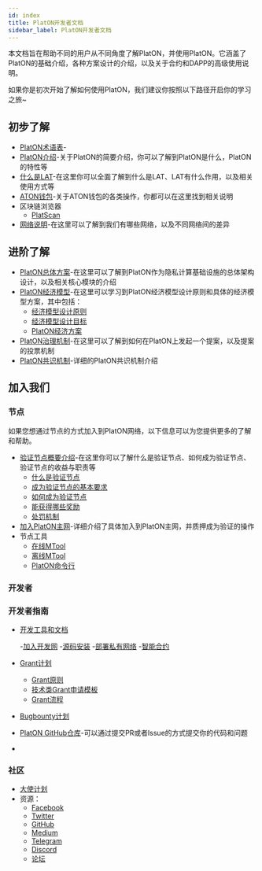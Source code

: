 ```yaml
---
id: index
title: PlatON开发者文档
sidebar_label: PlatON开发者文档
---
```


本文档旨在帮助不同的用户从不同角度了解PlatON，并使用PlatON。它涵盖了PlatON的基础介绍，各种方案设计的介绍，以及关于合约和DAPP的高级使用说明。

如果你是初次开始了解如何使用PlatON，我们建议你按照以下路径开启你的学习之旅~

## 初步了解

- [PlatON术语表](#)-
- [PlatON介绍](/docs/zh-CN/About_PlatON)-关于PlatON的简要介绍，你可以了解到PlatON是什么，PlatON的特性等
- [什么是LAT](/docs/zh-CN/lat_introduced)-在这里你可以全面了解到什么是LAT、LAT有什么作用，以及相关使用方式等
- [ATON钱包](/docs/zh-CN/ATON-user-manual)-关于ATON钱包的各类操作，你都可以在这里找到相关说明
- 区块链浏览器
  - [PlatScan](https://scan.platon.network/)
- [网络说明](/docs/zh-CN/Network_Description)-在这里可以了解到我们有哪些网络，以及不同网络间的差异

## 进阶了解

- [PlatON总体方案](/docs/zh-CN/PlatON_Overall_Solution)-在这里可以了解到PlatON作为隐私计算基础设施的总体架构设计，以及相关核心模块的介绍
- [PlatON经济模型](/docs/zh-CN/Economic_Model)-在这里可以学习到PlatON经济模型设计原则和具体的经济模型方案，其中包括：
   - [经济模型设计原则](/docs/zh-CN/Economic_Model#%E5%85%AC%E9%93%BE%E8%AE%BE%E8%AE%A1%E5%8E%9F%E5%88%99)
   - [经济模型设计目标](/docs/zh-CN/Economic_Model#platon%E7%9A%84%E7%BB%8F%E6%B5%8E%E8%AE%BE%E8%AE%A1%E7%9B%AE%E6%A0%87)
   - [PlatON经济方案](/docs/zh-CN/Economic_Model#platon%E7%9A%84%E7%BB%8F%E6%B5%8E%E6%96%B9%E6%A1%88)
- [PlatON治理机制](/docs/zh-CN/PlatON_Governance_Solution)-在这里可以了解到如何在PlatON上发起一个提案，以及提案的投票机制
- [PlatON共识机制](/docs/zh-CN/PlatON_Solution)-详细的PlatON共识机制介绍

## 加入我们

### 节点
如果您想通过节点的方式加入到PlatON网络，以下信息可以为您提供更多的了解和帮助。
 - [验证节点概要介绍](/docs/zh-CN/PlatON_Validation_Introduce)-在这里你可以了解什么是验证节点、如何成为验证节点、验证节点的收益与职责等
   - [什么是验证节点](/docs/zh-CN/PlatON_Validation_Introduce#%E4%BB%80%E4%B9%88%E6%98%AF%E9%AA%8C%E8%AF%81%E8%8A%82%E7%82%B9)
   - [成为验证节点的基本要求](/docs/zh-CN/PlatON_Validation_Introduce#%E6%88%90%E4%B8%BA%E9%AA%8C%E8%AF%81%E8%8A%82%E7%82%B9%E7%9A%84%E5%9F%BA%E6%9C%AC%E8%A6%81%E6%B1%82)
   - [如何成为验证节点](/docs/zh-CN/PlatON_Validation_Introduce#%E5%A6%82%E4%BD%95%E6%88%90%E4%B8%BA%E9%AA%8C%E8%AF%81%E8%8A%82%E7%82%B9)
   - [能获得哪些奖励](/docs/zh-CN/PlatON_Validation_Introduce#%E5%A6%82%E4%BD%95%E6%88%90%E4%B8%BA%E9%AA%8C%E8%AF%81%E8%8A%82%E7%82%B9)
   - [处罚机制](/docs/zh-CN/PlatON_Validation_Introduce#%E5%93%AA%E4%BA%9B%E8%A1%8C%E4%B8%BA%E4%BC%9A%E8%A2%AB%E5%A4%84%E7%BD%9A)
 - [加入PlatON主网](/docs/zh-CN/Become_PlatON_Main_Verification)-详细介绍了具体加入到PlatON主网，并质押成为验证的操作
 - 节点工具
   - [在线MTool](/docs/zh-CN/OnLine_MTool_Manual)
   - [离线MTool](/docs/zh-CN/OffLine_MTool_Manual)
   - [PlatON命令行](/docs/zh-CN/Command_Line_Tools)

### 开发者

### 开发者指南

- [开发工具和文档](/docs/zh-CN/PlatON_Overview_DevGuide)
  
  -[加入开发网](#)
  -[源码安装]()
  -[部署私有网络]()
  -[智能合约]()
- [Grant计划](https://forum.latticex.foundation/t/topic/1092)
  - [Grant原则](#)
  - [技术类Grant申请模板](#)
  - [Grant流程](#)
- [Bugbounty计划](https://slowmist.io/platon/index.html?utm_source=index&utm_medium=cpc&utm_campaign=platon)
- [PlatON GitHub仓库](https://github.com/PlatONnetwork)-可以通过提交PR或者Issue的方式提交你的代码和问题
- []()

### 社区

- [大使计划](https://forum.latticex.foundation/t/topic/4246)
- 资源：
  - [Facebook](https://www.facebook.com/PlatONNetwork/)
  - [Twitter](https://twitter.com/PlatON_Network)
  - [GitHub](https://github.com/PlatONnetwork)
  - [Medium](https://medium.com/platon-network)
  - [Telegram](https://t.me/PlatONNetworkCN)
  - [Discord](https://discord.com/invite/jAjFzJ3Cff)
  - [论坛](https://forum.latticex.foundation/)
